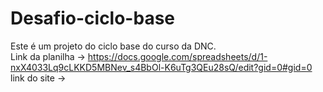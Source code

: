# Desafio-ciclo-base
Este é um projeto do ciclo base do curso da DNC.<br/>
Link da planilha -> https://docs.google.com/spreadsheets/d/1-nxX4033Lq9cLKKD5MBNev_s4BbOl-K6uTg3QEu28sQ/edit?gid=0#gid=0 <br/>
link do site -> 
